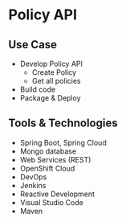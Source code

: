 # Policy API

## Use Case
* Develop Policy API
   * Create Policy
   * Get all policies
* Build code
* Package & Deploy

## Tools & Technologies
* Spring Boot, Spring Cloud
* Mongo database
* Web Services (REST)
* OpenShift Cloud
* DevOps
* Jenkins
* Reactive Development
* Visual Studio Code
* Maven

